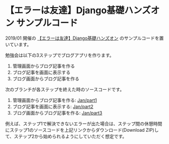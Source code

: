 # 【エラーは友達】Django基礎ハンズオン サンプルコード

2019/01 開催の [【エラーは友達】Django基礎ハンズオン](https://elv.connpass.com/event/114810/) のサンプルコードを置いています。

勉強会は以下の3ステップでブログアプリを作ります。

1. 管理画面からブログ記事を作る
2. ブログ記事を画面に表示する
3. ブログ画面からブログ記事を作る

次のブランチが各ステップを終えた時のソースコードです。

1. 管理画面からブログ記事を作る: [Jan/part1](https://github.com/ftnext/error-friends-django-handson/tree/Jan/part1)
2. ブログ記事を画面に表示する: [Jan/part2](https://github.com/ftnext/error-friends-django-handson/tree/Jan/part2)
3. ブログ画面からブログ記事を作る: [Jan/part3](https://github.com/ftnext/error-friends-django-handson/tree/Jan/part3)

例えば、ステップ1で解決できないエラーが出た場合は、ステップ間の休憩時間にステップ1のソースコードを上記リンクからダウンロード(Download ZIP)して、ステップ2から始められるようにしていただく想定です。
